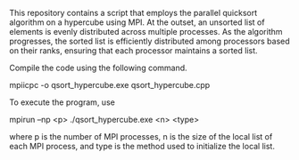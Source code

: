 
This repository contains a script that employs the parallel quicksort algorithm on a hypercube using MPI. At the outset, an unsorted list of elements is evenly distributed across multiple processes. As the algorithm progresses, the sorted list is efficiently distributed among processors based on their ranks, ensuring that each processor maintains a sorted list.

Compile the code using the following command.

mpiicpc -o qsort_hypercube.exe qsort_hypercube.cpp

To execute the program, use

mpirun –np &lt;p&gt; ./qsort_hypercube.exe &lt;n&gt; &lt;type&gt;

where p is the number of MPI processes, n is the size of the local list of each MPI process, and type is the method used to initialize the local list.
